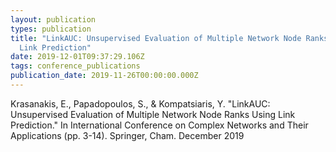 ```yaml
---
layout: publication
types: publication
title: "LinkAUC: Unsupervised Evaluation of Multiple Network Node Ranks Using
  Link Prediction"
date: 2019-12-01T09:37:29.106Z
tags: conference_publications
publication_date: 2019-11-26T00:00:00.000Z
---
```

Krasanakis, E., Papadopoulos, S., & Kompatsiaris, Y. "LinkAUC: Unsupervised Evaluation of Multiple Network Node Ranks Using Link Prediction." In International Conference on Complex Networks and Their Applications (pp. 3-14). Springer, Cham. December 2019 